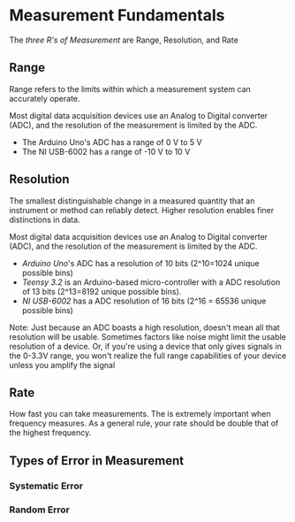 Measurement Fundamentals
========================

The *three R's of Measurement* are Range, Resolution, and Rate

## Range

Range refers to the limits within which a measurement system can accurately operate.

Most digital data acquisition devices use an Analog to Digital converter (ADC), and the resolution of the measurement is limited by the ADC. 

* The Arduino Uno's ADC has a range of 0 V to 5 V
* The NI USB-6002 has a range of -10 V to 10 V

## Resolution

The smallest distinguishable change in a measured quantity that an instrument or method can reliably detect. Higher resolution enables finer distinctions in data.

Most digital data acquisition devices use an Analog to Digital converter (ADC), and the resolution of the measurement is limited by the ADC. 

 * *Arduino Uno*'s ADC has a resolution of 10 bits (2^10=1024 unique possible bins)
 * *Teensy 3.2* is an Arduino-based micro-controller with a ADC resolution of 13 bits (2^13=8192 unique possible bins).
 * *NI USB-6002* has a ADC resolution of 16 bits (2^16 = 65536 unique possible bins)

 Note: Just because an ADC boasts a high resolution, doesn't mean all that resolution will be usable. Sometimes factors like noise might limit the usable resolution of a device. Or, if you're using a device that only gives signals in the 0-3.3V range, you won't realize the full range capabilities of your device unless you amplify the signal

## Rate

How fast you can take measurements. The is extremely important when frequency measures. As a general rule, your rate should be double that of the highest frequency.

## Types of Error in Measurement

### Systematic Error

### Random Error